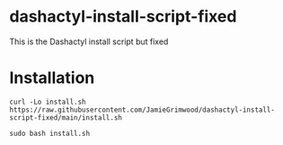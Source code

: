 # dashactyl-install-script-fixed

This is the Dashactyl install script but fixed

# Installation
`curl -Lo install.sh https://raw.githubusercontent.com/JamieGrimwood/dashactyl-install-script-fixed/main/install.sh`

`sudo bash install.sh`
